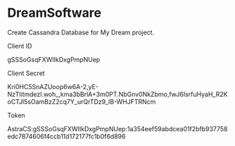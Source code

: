 # DreamSoftware

Create Cassandra Database for My Dream project.




Client ID

gSSSoGsqFXWIIkDxgPmpNUep
 
Client Secret

Kri0HC5SnAZUoop6w6A-2,yE-NzTlitmdezl.woh_,kma3bBrlA+3m0PT.NbGnv0NkZbmo,fwJ6IsrfuHyaH_R2KoCTJl5sOamBzZ2cq7Y_urQrTDz9_IB-WHJFTRNcm

 
Token

AstraCS:gSSSoGsqFXWIIkDxgPmpNUep:1a354eef59abdcea01f2bfb937758edc7874606f4ccb11d172177fc1b0f6d896




